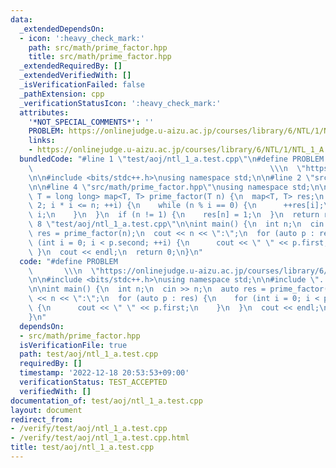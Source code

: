 ```yaml
---
data:
  _extendedDependsOn:
  - icon: ':heavy_check_mark:'
    path: src/math/prime_factor.hpp
    title: src/math/prime_factor.hpp
  _extendedRequiredBy: []
  _extendedVerifiedWith: []
  _isVerificationFailed: false
  _pathExtension: cpp
  _verificationStatusIcon: ':heavy_check_mark:'
  attributes:
    '*NOT_SPECIAL_COMMENTS*': ''
    PROBLEM: https://onlinejudge.u-aizu.ac.jp/courses/library/6/NTL/1/NTL_1_A
    links:
    - https://onlinejudge.u-aizu.ac.jp/courses/library/6/NTL/1/NTL_1_A
  bundledCode: "#line 1 \"test/aoj/ntl_1_a.test.cpp\"\n#define PROBLEM           \
    \                                                     \\\n  \"https://onlinejudge.u-aizu.ac.jp/courses/library/6/NTL/1/NTL_1_A\"\
    \n\n#include <bits/stdc++.h>\nusing namespace std;\n\n#line 2 \"src/math/prime_factor.hpp\"\
    \n\n#line 4 \"src/math/prime_factor.hpp\"\nusing namespace std;\n\ntemplate <typename\
    \ T = long long> map<T, T> prime_factor(T n) {\n  map<T, T> res;\n  for (T i =\
    \ 2; i * i <= n; ++i) {\n    while (n % i == 0) {\n      ++res[i];\n      n /=\
    \ i;\n    }\n  }\n  if (n != 1) {\n    res[n] = 1;\n  }\n  return res;\n}\n#line\
    \ 8 \"test/aoj/ntl_1_a.test.cpp\"\n\nint main() {\n  int n;\n  cin >> n;\n  auto\
    \ res = prime_factor(n);\n  cout << n << \":\";\n  for (auto p : res) {\n    for\
    \ (int i = 0; i < p.second; ++i) {\n      cout << \" \" << p.first;\n    }\n \
    \ }\n  cout << endl;\n  return 0;\n}\n"
  code: "#define PROBLEM                                                         \
    \       \\\n  \"https://onlinejudge.u-aizu.ac.jp/courses/library/6/NTL/1/NTL_1_A\"\
    \n\n#include <bits/stdc++.h>\nusing namespace std;\n\n#include \"../../src/math/prime_factor.hpp\"\
    \n\nint main() {\n  int n;\n  cin >> n;\n  auto res = prime_factor(n);\n  cout\
    \ << n << \":\";\n  for (auto p : res) {\n    for (int i = 0; i < p.second; ++i)\
    \ {\n      cout << \" \" << p.first;\n    }\n  }\n  cout << endl;\n  return 0;\n\
    }\n"
  dependsOn:
  - src/math/prime_factor.hpp
  isVerificationFile: true
  path: test/aoj/ntl_1_a.test.cpp
  requiredBy: []
  timestamp: '2022-12-18 20:53:53+09:00'
  verificationStatus: TEST_ACCEPTED
  verifiedWith: []
documentation_of: test/aoj/ntl_1_a.test.cpp
layout: document
redirect_from:
- /verify/test/aoj/ntl_1_a.test.cpp
- /verify/test/aoj/ntl_1_a.test.cpp.html
title: test/aoj/ntl_1_a.test.cpp
---
```

